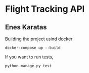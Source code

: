 # Flight Tracking API 
## Enes Karatas

Building the project usind docker
```
docker-compose up --build
```

If you want to run tests, 
```
python manage.py test
```